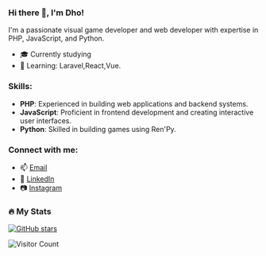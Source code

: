 ### Hi there 👋, I'm Dho!

I'm a passionate visual game developer and web developer with expertise in PHP, JavaScript, and Python.

- 🎓 Currently studying
- 🌱 Learning: Laravel,React,Vue.

### Skills:
- **PHP**: Experienced in building web applications and backend systems.
- **JavaScript**: Proficient in frontend development and creating interactive user interfaces.
- **Python**: Skilled in building games using Ren'Py.

<!-- ### Projects:
- 🎲 [Project 1](link_to_project_1): Brief description.
- 🕹️ [Project 2](link_to_project_2): Brief description.
- 🚀 [Project 3](link_to_project_3): Brief description. -->

### Connect with me:
- 📫 [Email](stmik.mridhosaputra@gmail.com)
- 🔗 [LinkedIn](https://www.linkedin.com/in/dhobae)
- 📷 [Instagram](https://www.instagram.com/dho__bae)

### :fire: My Stats
[![GitHub stars](https://github-readme-stats.vercel.app/api?username=r1dhosaputs&showCount=true)](https://github.com/r1dhosaputs)

![Visitor Count](https://visitor-badge.laobi.icu/badge?page_id=r1dhosaputs)
